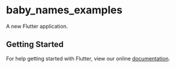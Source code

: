 # baby_names_examples

A new Flutter application.

## Getting Started

For help getting started with Flutter, view our online
[documentation](https://flutter.io/).
